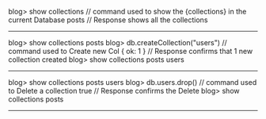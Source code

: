 blog> show collections // command used to show the {collections} in the current Database
posts // Response shows all the collections

---

blog> show collections
posts
blog> db.createCollection("users") // command used to Create new Col
{ ok: 1 } // Response confirms that 1 new collection created
blog> show collections
posts
users

---

blog> show collections
posts
users
blog> db.users.drop() // command used to Delete a collection
true // Response confirms the Delete
blog> show collections
posts

---

